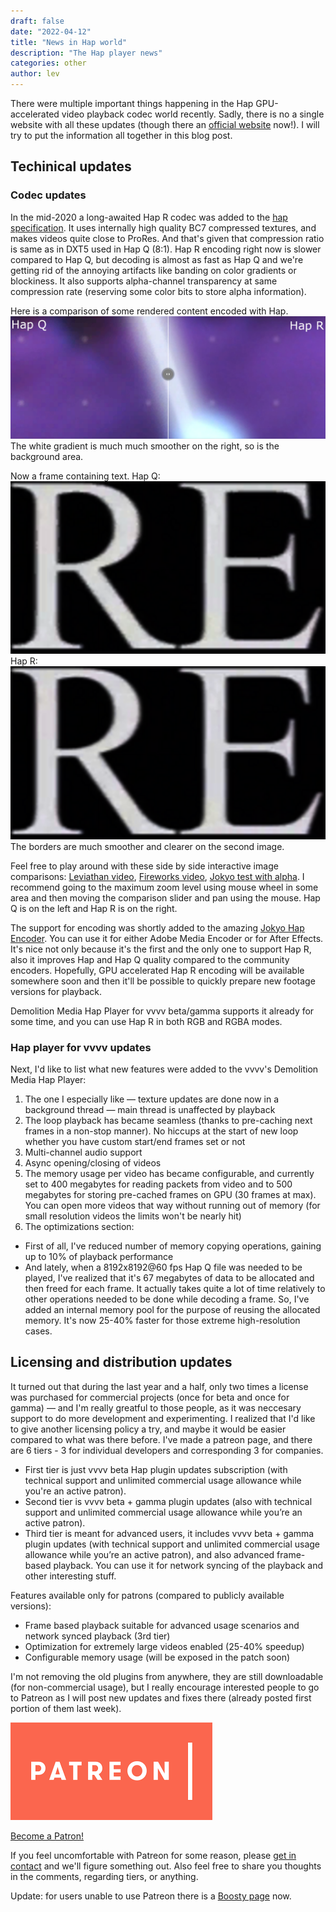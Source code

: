 ```yaml
---
draft: false
date: "2022-04-12"
title: "News in Hap world"
description: "The Hap player news"
categories: other
author: lev
---
```


There were multiple important things happening in the Hap GPU-accelerated video playback codec world recently. Sadly, there is no a single website with all these updates (though there an <a href="http://hap.video">official website</a> now!). I will try to put the information all together in this blog post.

## Techinical updates
### Codec updates
In the mid-2020 a long-awaited Hap R codec was added to the <a href="https://github.com/Vidvox/hap/blob/master/documentation/HapVideoDRAFT.md">hap specification</a>. It uses internally high quality BC7 compressed textures, and makes videos quite close to ProRes. And that's given that compression ratio is same as in DXT5 used in Hap Q (8:1). Hap R encoding right now is slower compared to Hap Q, but decoding is almost as fast as Hap Q and we're getting rid of the annoying artifacts like banding on color gradients or blockiness. It also supports alpha-channel transparency at same compression rate (reserving some color bits to store alpha information).



Here is a comparison of some rendered content encoded with Hap.
<img src="https://github.com/leavittx/leavittx.github.io/raw/master/hap_blog_post_2022/images/Leviathan7.1_diff.png">
The white gradient is much much smoother on the right, so is the background area.

Now a frame containing text. 
Hap Q:
<img src="https://github.com/leavittx/leavittx.github.io/raw/master/hap_blog_post_2022/images/out_hapQ.png">
Hap R:
<img src="https://github.com/leavittx/leavittx.github.io/raw/master/hap_blog_post_2022/images/out_hapR.png">
The borders are much smoother and clearer on the second image.

Feel free to play around with these side by side interactive image comparisons: <a href="https://leavittx.github.io/hap_blog_post_2022/comparisons/leviathan_392_hap_vs_hapq.html">Leviathan video</a>, <a href="https://leavittx.github.io/hap_blog_post_2022/comparisons/fireworks_hap_vs_hapq.html">Fireworks video</a>, <a href="https://leavittx.github.io/hap_blog_post_2022/comparisons/jokyo_hap_vs_hapq.html">Jokyo test with alpha</a>. I recommend going to the maximum zoom level using mouse wheel in some area and then moving the comparison slider and pan using the mouse. Hap Q is on the left and Hap R is on the right.

The support for encoding was shortly added to the amazing <a href="https://jokyohapencoder.com/">Jokyo Hap Encoder</a>. You can use it for either Adobe Media Encoder or for After Effects. It's nice not only because it's the first and the only one to support Hap R, also it improves Hap and Hap Q quality compared to the community encoders.  Hopefully, GPU accelerated Hap R encoding will be available somewhere soon and then it'll be possible to quickly prepare new footage versions for playback.

Demolition Media Hap Player for vvvv beta/gamma supports it already for some time, and you can use Hap R in both RGB and RGBA modes.

### Hap player for vvvv updates
Next, I'd like to list what new features were added to the vvvv's Demolition Media Hap Player:
1. The one I especially like — texture updates are done now in a background thread — main thread is unaffected by playback
2. The loop playback has became seamless (thanks to pre-caching next frames in a non-stop manner). No hiccups at the start of new loop whether you have custom start/end frames set or not
3. Multi-channel audio support
4. Async opening/closing of videos
5. The memory usage per video has became configurable, and currently set to 400 megabytes for reading packets from video and to 500 megabytes for storing pre-cached frames on GPU (30 frames at max). You can open more videos that way without running out of memory (for small resolution videos the limits won't be nearly hit)
6. The optimizations section:
 - First of all, I've reduced number of memory copying operations, gaining up to 10% of playback performance
 - And lately, when a 8192x8192@60 fps Hap Q file was needed to be played, I've realized that it's 67 megabytes of data to be allocated and then freed for each frame. It actually takes quite a lot of time relatively to other operations needed to be done while decoding a frame. So, I've added an internal memory pool for the purpose of reusing the allocated memory.  It's now 25-40% faster for those extreme high-resolution cases.

## Licensing and distribution updates
It turned out that during the last year and a half, only two times a license was purchased for commercial projects (once for beta and once for gamma) — and I'm really greatful to those people, as it was neccesary support to do more development and experimenting.
I realized that I'd like to give another licensing policy a try, and maybe it would be easier compared to what was there before. 
I've made a patreon page, and there are 6 tiers - 3 for individual developers and corresponding 3 for companies. 

 - First tier is just vvvv beta Hap plugin updates subscription (with technical support and unlimited commercial usage allowance while you're an active patron). 
 - Second tier is vvvv beta + gamma plugin updates (also with technical support and unlimited commercial usage allowance while you’re an active patron).
 - Third tier is meant for advanced users, it includes vvvv beta + gamma plugin updates (with technical support and unlimited commercial usage allowance while you’re an active patron), and also advanced frame-based playback. You can use it for network syncing of the playback and other interesting stuff.
 
Features available only for patrons (compared to publicly available versions):
-   Frame based playback suitable for advanced usage scenarios and network synced playback (3rd tier)
-   Optimization for extremely large videos enabled (25-40% speedup)
-   Configurable memory usage (will be exposed in the patch soon)

I'm not removing the old plugins from anywhere, they are still downloadable (for non-commercial usage), but I really encourage interested people to go to Patreon as I will post new updates and fixes there (already posted first portion of them last week).

[![Support on Patreon](https://github.com/leavittx/leavittx.github.io/raw/master/hap_blog_post_2022/images/patreon.png)](https://www.patreon.com/hap_player)

<a href="https://www.patreon.com/hap_player" data-patreon-widget-type="become-patron-button">Become a Patron!</a><script async src="https://c6.patreon.com/becomePatronButton.bundle.js"></script>

If you feel uncomfortable with Patreon for some reason, please  <a href="mailto:lev.panov@gmail.com">get in contact</a> and we'll figure something out. Also feel free to share you thoughts in the comments, regarding tiers, or anything.

Update: for users unable to use Patreon there is a <a href="https://boosty.to/hap_player">Boosty page</a> now.
